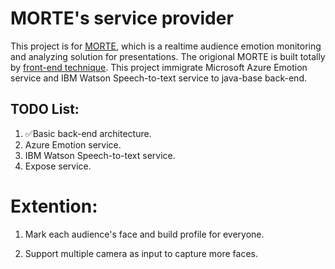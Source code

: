 # MORTE's service provider

This project is for [MORTE](https://devpost.com/software/morte), which is a realtime audience emotion monitoring and analyzing solution for presentations. The origional MORTE is built totally by [front-end technique](https://github.com/ALazenka/MORTE-Analysis). This project immigrate Microsoft Azure Emotion service and IBM Watson Speech-to-text service to java-base back-end.



## TODO List:

1. ✅Basic back-end architecture.
2. Azure Emotion service.
3. IBM Watson Speech-to-text service.
4. Expose service.





# Extention:

1. Mark each audience's face and build profile for everyone.

2. Support multiple camera as input to capture more faces.

   